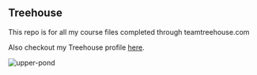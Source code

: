 ## Treehouse


This repo is for all my course files completed through teamtreehouse.com

Also checkout my Treehouse profile [here](https://teamtreehouse.com/cniemeier).

![upper-pond](https://user-images.githubusercontent.com/32147958/30886153-11c0881c-a2e4-11e7-84c7-316ac74a197e.jpg)

